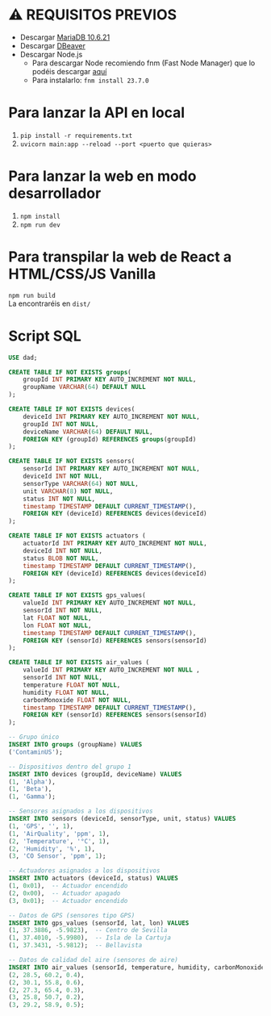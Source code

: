 # ⚠ REQUISITOS PREVIOS
- Descargar [MariaDB 10.6.21](https://mariadb.org/download/?t=mariadb&p=mariadb&r=10.6.21&os=windows&cpu=x86_64&pkg=msi&mirror=raiolanetworks)
- Descargar [DBeaver](https://dbeaver.io/download/)
- Descargar Node.js
    - Para descargar Node recomiendo fnm (Fast Node Manager) que lo podéis descargar [aquí](https://miarma.net/descargas)
    - Para instalarlo: `fnm install 23.7.0`

# Para lanzar la API en local 
1. `pip install -r requirements.txt`
2. `uvicorn main:app --reload --port <puerto que quieras>`

# Para lanzar la web en modo desarrollador
1. `npm install`
2. `npm run dev`

# Para transpilar la web de React a HTML/CSS/JS Vanilla
`npm run build` <br>
La encontraréis en `dist/`

# Script SQL
```sql
USE dad;

CREATE TABLE IF NOT EXISTS groups(
	groupId INT PRIMARY KEY AUTO_INCREMENT NOT NULL,
	groupName VARCHAR(64) DEFAULT NULL
);

CREATE TABLE IF NOT EXISTS devices(
	deviceId INT PRIMARY KEY AUTO_INCREMENT NOT NULL,
	groupId INT NOT NULL,
	deviceName VARCHAR(64) DEFAULT NULL,
	FOREIGN KEY (groupId) REFERENCES groups(groupId)
);

CREATE TABLE IF NOT EXISTS sensors(
	sensorId INT PRIMARY KEY AUTO_INCREMENT NOT NULL,
	deviceId INT NOT NULL,
	sensorType VARCHAR(64) NOT NULL,
	unit VARCHAR(8) NOT NULL,
	status INT NOT NULL,
	timestamp TIMESTAMP DEFAULT CURRENT_TIMESTAMP(),
	FOREIGN KEY (deviceId) REFERENCES devices(deviceId)
);

CREATE TABLE IF NOT EXISTS actuators (
	actuatorId INT PRIMARY KEY AUTO_INCREMENT NOT NULL,
	deviceId INT NOT NULL,
	status BLOB NOT NULL,
	timestamp TIMESTAMP DEFAULT CURRENT_TIMESTAMP(),
	FOREIGN KEY (deviceId) REFERENCES devices(deviceId)
);

CREATE TABLE IF NOT EXISTS gps_values(
	valueId INT PRIMARY KEY AUTO_INCREMENT NOT NULL,
	sensorId INT NOT NULL,
	lat FLOAT NOT NULL,
	lon FLOAT NOT NULL,
	timestamp TIMESTAMP DEFAULT CURRENT_TIMESTAMP(),
	FOREIGN KEY (sensorId) REFERENCES sensors(sensorId)
);

CREATE TABLE IF NOT EXISTS air_values (
	valueId INT PRIMARY KEY AUTO_INCREMENT NOT NULL ,
	sensorId INT NOT NULL,
	temperature FLOAT NOT NULL,
	humidity FLOAT NOT NULL,
	carbonMonoxide FLOAT NOT NULL,
	timestamp TIMESTAMP DEFAULT CURRENT_TIMESTAMP(),
	FOREIGN KEY (sensorId) REFERENCES sensors(sensorId)
);

-- Grupo único
INSERT INTO groups (groupName) VALUES
('ContaminUS');

-- Dispositivos dentro del grupo 1
INSERT INTO devices (groupId, deviceName) VALUES
(1, 'Alpha'),
(1, 'Beta'),
(1, 'Gamma');

-- Sensores asignados a los dispositivos
INSERT INTO sensors (deviceId, sensorType, unit, status) VALUES
(1, 'GPS', '', 1),
(1, 'AirQuality', 'ppm', 1),
(2, 'Temperature', '°C', 1),
(2, 'Humidity', '%', 1),
(3, 'CO Sensor', 'ppm', 1);

-- Actuadores asignados a los dispositivos
INSERT INTO actuators (deviceId, status) VALUES
(1, 0x01),  -- Actuador encendido
(2, 0x00),  -- Actuador apagado
(3, 0x01);  -- Actuador encendido

-- Datos de GPS (sensores tipo GPS)
INSERT INTO gps_values (sensorId, lat, lon) VALUES
(1, 37.3886, -5.9823),  -- Centro de Sevilla
(1, 37.4010, -5.9980),  -- Isla de la Cartuja
(1, 37.3431, -5.9812);  -- Bellavista

-- Datos de calidad del aire (sensores de aire)
INSERT INTO air_values (sensorId, temperature, humidity, carbonMonoxide) VALUES
(2, 28.5, 60.2, 0.4),
(2, 30.1, 55.8, 0.6),
(2, 27.3, 65.4, 0.3),
(3, 25.8, 50.7, 0.2),
(3, 29.2, 58.9, 0.5);
```
